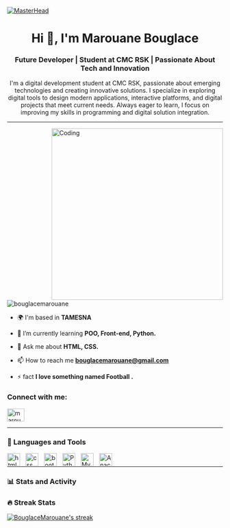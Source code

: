 [![MasterHead](https://user-images.githubusercontent.com/74038190/225813708-98b745f2-7d22-48cf-9150-083f1b00d6c9.gif)](https://BouglaceMarouane.io)
<h1 align="center">Hi 👋, I'm Marouane Bouglace</h1>
<h3 align="center">Future Developer | Student at CMC RSK | Passionate About Tech and Innovation</h3>
<p align="center">I'm a digital development student at CMC RSK, passionate about emerging technologies and creating innovative solutions. I specialize in exploring digital tools to design modern applications, interactive platforms, and digital projects that meet current needs. Always eager to learn, I focus on improving my skills in programming and digital solution integration.</p>

---

<img align="right" alt="Coding" width="400" src="https://user-images.githubusercontent.com/74038190/212748830-4c709398-a386-4761-84d7-9e10b98fbe6e.gif">

<p align="left"> <img src="https://komarev.com/ghpvc/?username=bouglacemarouane&label=Profile%20views&color=0e75b6&style=flat" alt="bouglacemarouane" /> </p>

- 🌍 I'm based in **TAMESNA**

- 🌱 I’m currently learning **POO, Front-end, Python.**

- 💬 Ask me about **HTML, CSS.**

- 📫 How to reach me **bouglacemarouane@gmail.com**

- ⚡ fact **I love something named Football .**

<h3 align="left">Connect with me:</h3>
<p align="left">
<a href="https://www.linkedin.com/in/marouane-bouglace-68b17333b/" target="blank"><img align="center" src="https://cdn.jsdelivr.net/gh/devicons/devicon@latest/icons/linkedin/linkedin-original.svg" alt="marouane bouglace" height="30" width="40" /></a>
</p>

---

### 🧰 Languages and Tools

<img align="left" alt="html" width="30px" style="padding-right:10px" src="https://cdn.jsdelivr.net/gh/devicons/devicon@latest/icons/html5/html5-original.svg">
<img align="left" alt="css" width="30px" style="padding-right:10px" src="https://cdn.jsdelivr.net/gh/devicons/devicon@latest/icons/css3/css3-original.svg">
<img align="left" alt="bootstrap" width="30px" style="padding-right:10px" src="https://cdn.jsdelivr.net/gh/devicons/devicon@latest/icons/bootstrap/bootstrap-original.svg">
<img align="left" alt="Python" width="30px" style="padding-right:10px" src="https://cdn.jsdelivr.net/gh/devicons/devicon@latest/icons/python/python-original.svg">
<img align="left" alt="MySQL" width="30px" style="padding-right:10px" src="https://cdn.jsdelivr.net/gh/devicons/devicon@latest/icons/mysql/mysql-original-wordmark.svg">
<img align="left" alt="Anaconda" width="30px" style="padding-right:10px" src="https://cdn.jsdelivr.net/gh/devicons/devicon@latest/icons/anaconda/anaconda-original.svg">
<br>

---

### 📊 Stats and Activity

  <h3>🔥 Streak Stats</h3>
  
  <p>
    <a href="https://github.com/DenverCoder1/github-readme-streak-stats">
      <img title="🔥 Get streak stats for your profile at git.io/streak-stats" alt="BouglaceMarouane's streak" src="https://github-readme-streak-stats-eight.vercel.app/?user=BouglaceMarouane&theme=monokai-metallian&hide_border=true&short_numbers=true"/>
    </a>
  </p>
